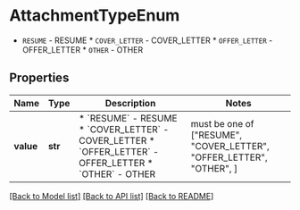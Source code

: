 # AttachmentTypeEnum

* `RESUME` - RESUME * `COVER_LETTER` - COVER_LETTER * `OFFER_LETTER` - OFFER_LETTER * `OTHER` - OTHER

## Properties
Name | Type | Description | Notes
------------ | ------------- | ------------- | -------------
**value** | **str** | * &#x60;RESUME&#x60; - RESUME * &#x60;COVER_LETTER&#x60; - COVER_LETTER * &#x60;OFFER_LETTER&#x60; - OFFER_LETTER * &#x60;OTHER&#x60; - OTHER |  must be one of ["RESUME", "COVER_LETTER", "OFFER_LETTER", "OTHER", ]

[[Back to Model list]](../README.md#documentation-for-models) [[Back to API list]](../README.md#documentation-for-api-endpoints) [[Back to README]](../README.md)


